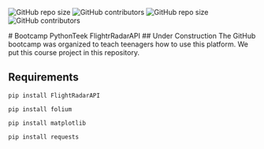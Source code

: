 <p>
  <img alt="GitHub repo size" src="https://img.shields.io/github/repo-size/phantomf4321/Bootcamp-PythonTeek-FlightrRadarAPI/">
  <img alt="GitHub contributors" src="https://img.shields.io/github/contributors/phantomf4321/Bootcamp-PythonTeek-FlightrRadarAPI/">
   <img alt="GitHub repo size" src="https://img.shields.io/github/repo-size/phantomf4321/Flightradar24API">
  <img alt="GitHub contributors" src="https://img.shields.io/github/contributors/phantomf4321/Flightradar24API">
</p>
# Bootcamp PythonTeek FlightrRadarAPI
## Under Construction
The GitHub bootcamp was organized to teach teenagers how to use this platform. We put this course project in this repository.

## Requirements
```
pip install FlightRadarAPI
```
```
pip install folium
```
```
pip install matplotlib
```
```
pip install requests
```

